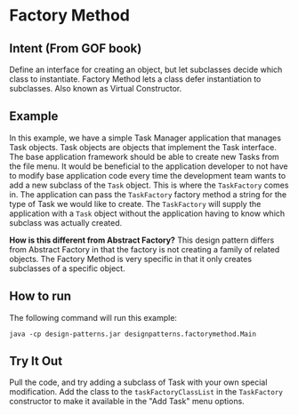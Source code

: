 # Factory Method 

## Intent (From GOF book)

Define an interface for creating an object, but let subclasses decide which class to instantiate.  Factory Method lets a class defer instantiation to subclasses.  Also known as Virtual Constructor.

## Example
In this example, we have a simple Task Manager application that manages Task objects.  Task objects are objects that implement the Task interface.  The base application framework should be able to create new Tasks from the file menu.  It would be beneficial to the application developer to not have to modify base application code every time the development team wants to add a new subclass of the `Task` object.  This is where the `TaskFactory` comes in.  The application can pass the `TaskFactory` factory method a string for the type of Task we would like to create.  The `TaskFactory` will supply the application with a `Task` object without the application having to know which subclass was actually created.


**How is this different from Abstract Factory?**
This design pattern differs from Abstract Factory in that the factory is not creating a family of related objects.  The Factory Method is very specific in that it only creates subclasses of a specific object.  

## How to run
The following command will run this example:

	java -cp design-patterns.jar designpatterns.factorymethod.Main
	
## Try It Out
Pull the code, and try adding a subclass of Task with your own special modification.  Add the class to the `taskFactoryClassList` in the `TaskFactory` constructor to make it available in the "Add Task" menu options.
	